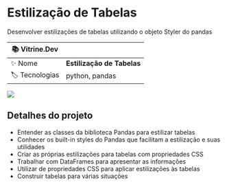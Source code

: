 # Estilização de Tabelas

Desenvolver estilizações de tabelas utilizando o objeto Styler do pandas

| :books: Vitrine.Dev |     |
| -------------  | --- |
| :sparkles: Nome        | **Estilização de Tabelas**
| :label: Tecnologias | python, pandas

<!-- Inserir imagem com a #vitrinedev ao final do link -->
![](https://vitrinedev.s3.amazonaws.com/estilizacao_tabelas.png#vitrinedev)

## Detalhes do projeto

- Entender as classes da biblioteca Pandas para estilizar tabelas
- Conhecer os built-in styles do Pandas que facilitam a estilização e suas utilidades
- Criar as próprias estilizações para tabelas com propriedades CSS
- Trabalhar com DataFrames para apresentar as informações
- Utilizar de propriedades CSS para aplicar estilizações às tabelas
- Construir tabelas para várias situações
